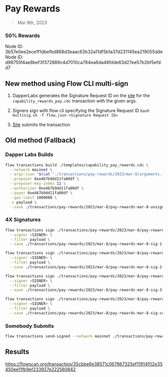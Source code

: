 # Pay Rewards
> Mar 8th, 2023

### 50% Rewards
Node ID: 3b57e0ee2ece1f1dbefbd868d3eaac63b32a11df5b1a37d231145ea219055dde
Node ID: d98755f4ae8bef3f372889c4d7010ca784ea6da46fdde63d27ee57b2bf5efdd7

## New method using Flow CLI multi-sign

1. DapperLabs generates the Signature Request ID on the [site](https://flow-multisig-git-service-account-onflow.vercel.app/mainnet?type=serviceAccount&name=capability_pay_rewards.cdc&param=%5B%7B%22type%22:%22UFix64%22,%22value%22:%221325218.0%22%7D,%7B%22type%22:%22Dictionary%22,%22value%22:%5B%7B%22key%22:%7B%22type%22:%22String%22,%22value%22:%223b57e0ee2ece1f1dbefbd868d3eaac63b32a11df5b1a37d231145ea219055dde%22%7D,%22value%22:%7B%22type%22:%22UFix64%22,%22value%22:%220.5%22%7D%7D,%7B%22key%22:%7B%22type%22:%22String%22,%22value%22:%22d98755f4ae8bef3f372889c4d7010ca784ea6da46fdde63d27ee57b2bf5efdd7%22%7D,%22value%22:%7B%22type%22:%22UFix64%22,%22value%22:%220.5%22%7D%7D%5D%7D%5D&acct=0xe467b9dd11fa00df&limit=1000000) for the `capability_rewards_pay.cdc` transaction with the given args.

2. Signers sign with flow cli specifying the Signature Request ID
`bash multisig.sh -f flow.json <Signature Request ID>`

3. [Site](https://flow-multisig-git-service-account-onflow.vercel.app/mainnet) submits the transaction

## Old method (Fallback)

### Dapper Labs Builds

```sh
flow transactions build ./templates/capability_pay_rewards.cdc \
  --network mainnet \
  --args-json "$(cat "./transactions/pay-rewards/2023/mar-8/arguments.json")" \
  --proposer 0xe467b9dd11fa00df \
  --proposer-key-index 11 \
  --authorizer 0xe467b9dd11fa00df \
  --payer 0xe467b9dd11fa00df \
  --gas-limit 1000000 \
  -x payload \
  --save ./transactions/pay-rewards/2023/mar-8/pay-rewards-mar-8-unsigned.rlp
```

### 4X Signatures

```sh
flow transactions sign ./transactions/pay-rewards/2023/mar-8/pay-rewards-mar-8-unsigned.rlp \
  --signer <SIGNER> \
  --filter payload \
  --save ./transactions/pay-rewards/2023/mar-8/pay-rewards-mar-8-sig-1.rlp
```

```sh
flow transactions sign ./transactions/pay-rewards/2023/mar-8/pay-rewards-mar-8-sig-1.rlp \
  --signer <SIGNER> \
  --filter payload \
  --save ./transactions/pay-rewards/2023/mar-8/pay-rewards-mar-8-sig-2.rlp
```

```sh
flow transactions sign ./transactions/pay-rewards/2023/mar-8/pay-rewards-mar-8-sig-2.rlp \
  --signer <SIGNER> \
  --filter payload \
  --save ./transactions/pay-rewards/2023/mar-8/pay-rewards-mar-8-sig-3.rlp
```

```sh
flow transactions sign ./transactions/pay-rewards/2023/mar-8/pay-rewards-mar-8-sig-3.rlp \
  --signer <SIGNER> \
  --filter payload \
  --save ./transactions/pay-rewards/2023/mar-8/pay-rewards-mar-8-sig-complete.rlp
```

### Somebody Submits

```sh
flow transactions send-signed --network mainnet ./transactions/pay-rewards/2023/mar-8/pay-rewards-mar-8-sig-complete.rlp
```

## Results


https://flowscan.org/transaction/35cbbe6e38571c067867325ef11914f02e35450ee11fb9ef233927e222560842

